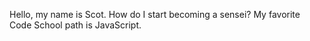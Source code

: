 Hello, my name is Scot. How do I start becoming a sensei?
My favorite Code School path is JavaScript.